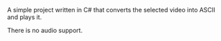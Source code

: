 A simple project written in C# that converts the selected video into ASCII and plays it.

There is no audio support.